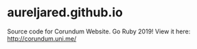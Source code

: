 aureljared.github.io
==================

Source code for Corundum Website. Go Ruby 2019!
View it here: http://corundum.uni.me/
